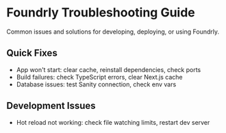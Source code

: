 # Foundrly Troubleshooting Guide

Common issues and solutions for developing, deploying, or using Foundrly.

## Quick Fixes
- App won't start: clear cache, reinstall dependencies, check ports
- Build failures: check TypeScript errors, clear Next.js cache
- Database issues: test Sanity connection, check env vars

## Development Issues
- Hot reload not working: check file watching limits, restart dev server
